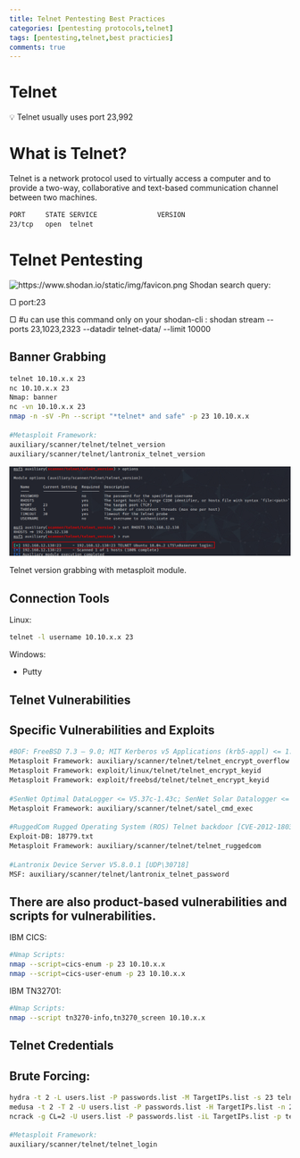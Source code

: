 ```yaml
---
title: Telnet Pentesting Best Practices
categories: [pentesting protocols,telnet]
tags: [pentesting,telnet,best practicies]
comments: true
---
```

# Telnet

<aside>
💡 Telnet usually uses port 23,992

</aside>

# What is Telnet?

Telnet is a network protocol used to virtually access a computer and to provide a two-way, collaborative and text-based communication channel between two machines.

```bash
PORT     STATE SERVICE               VERSION
23/tcp   open  telnet  
```

# Telnet Pentesting

<aside>
<img src="https://www.shodan.io/static/img/favicon.png" alt="https://www.shodan.io/static/img/favicon.png" width="20px" /> Shodan search query: <br>
<p>&#9634; port:23 </p>
<p>&#9634; #u can use this command only on your shodan-cli : shodan stream --ports 23,1023,2323 --datadir telnet-data/ --limit 10000 </p>

</aside>

## Banner Grabbing

```bash
telnet 10.10.x.x 23
nc 10.10.x.x 23
Nmap: banner
nc -vn 10.10.x.x 23
nmap -n -sV -Pn --script "*telnet* and safe" -p 23 10.10.x.x

#Metasploit Framework: 
auxiliary/scanner/telnet/telnet_version
auxiliary/scanner/telnet/lantronix_telnet_version
```

![Telnet version grabbing with metasploit module.](/assets/img/pitcures/telnet/telnet.png)

Telnet version grabbing with metasploit module.

## Connection Tools

Linux:

```bash
telnet -l username 10.10.x.x 23
```

Windows:

- Putty

## Telnet Vulnerabilities

## Specific Vulnerabilities and Exploits

```bash
#BOF: FreeBSD 7.3 – 9.0; MIT Kerberos v5 Applications (krb5-appl) <= 1.0.2; Heimdal <= 1.5.1; GNU inetutils [CVE-2011-4862]
Metasploit Framework: auxiliary/scanner/telnet/telnet_encrypt_overflow
Metasploit Framework: exploit/linux/telnet/telnet_encrypt_keyid
Metasploit Framework: exploit/freebsd/telnet/telnet_encrypt_keyid

#SenNet Optimal DataLogger <= V5.37c-1.43c; SenNet Solar Datalogger <= V5.03-1.56a; SenNet Multitask Meter <= V5.21a-1.18b [CVE-2017-6048] [TCP/5000]
Metasploit Framework: auxiliary/scanner/telnet/satel_cmd_exec

#RuggedCom Rugged Operating System (ROS) Telnet backdoor [CVE-2012-1803]
Exploit-DB: 18779.txt
Metasploit Framework: auxiliary/scanner/telnet/telnet_ruggedcom

#Lantronix Device Server V5.8.0.1 [UDP\30718]
MSF: auxiliary/scanner/telnet/lantronix_telnet_password
```

## There are also product-based vulnerabilities and scripts for vulnerabilities.

IBM CICS:

```bash
#Nmap Scripts:
nmap --script=cics-enum -p 23 10.10.x.x
nmap --script=cics-user-enum -p 23 10.10.x.x
```

IBM TN32701:

```bash
#Nmap Scripts:
nmap --script tn3270-info,tn3270_screen 10.10.x.x
```

## Telnet Credentials

## Brute Forcing:

```bash
hydra -t 2 -L users.list -P passwords.list -M TargetIPs.list -s 23 telnet
medusa -t 2 -T 2 -U users.list -P passwords.list -H TargetIPs.list -n 23 -M telnet
ncrack -g CL=2 -U users.list -P passwords.list -iL TargetIPs.list -p telnet:23 -oA Result.txt

#Metasploit Framework: 
auxiliary/scanner/telnet/telnet_login
```